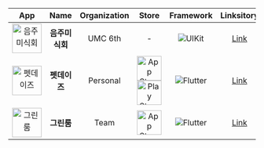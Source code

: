 <div align="center">

| App | Name | Organization | Store | Framework | Linksitory |
|:---:|:---:|:---:|:---:|:---:|:---:|
| <img width="60" src="https://avatars.githubusercontent.com/u/155626378?s=200&v=4" alt="음주미식회"> | **음주미식회** | UMC 6th | - | ![UIKit](https://img.shields.io/badge/UIKit-000000?style=for-the-badge&logo=apple&logoColor=white) | <a href="https://github.com/zzikbu/dg-FrontEnd">Link</a> |
| <img width="60" src="https://github.com/user-attachments/assets/17fc9f2c-4d0a-4353-9a78-fdc815f2f80b" alt="펫데이즈"> | **펫데이즈** | Personal | <a href="https://apps.apple.com/kr/app/%ED%8E%AB%EB%8D%B0%EC%9D%B4%EC%A6%88/id6738037038"><img height="50" src="https://raw.githubusercontent.com/zzikbu/PetDays/main/readme_assets/app_store.png" alt="App Store"></a><br><a href="https://play.google.com/store/apps/details?id=com.devmoichi.petdays"><img height="50" src="https://raw.githubusercontent.com/zzikbu/PetDays/main/readme_assets/play_store.png" alt="Play Store"></a> | ![Flutter](https://img.shields.io/badge/Flutter-02569B?style=for-the-badge&logo=flutter&logoColor=white) | <a href="https://github.com/zzikbu/flutter-petdays">Link</a> |
| <img width="60" src="https://avatars.githubusercontent.com/u/190188774?s=200&v=4" alt="그린룸"> | **그린룸** | Team | <a href="https://apps.apple.com/kr/app/%EA%B7%B8%EB%A6%B0%EB%A3%B8/id6744000316"><img height="50" src="https://raw.githubusercontent.com/zzikbu/PetDays/main/readme_assets/app_store.png" alt="App Store"></a> | ![Flutter](https://img.shields.io/badge/Flutter-02569B?style=for-the-badge&logo=flutter&logoColor=white) | <a href="https://github.com/grrooom/iOS">Link</a> |

</div>
